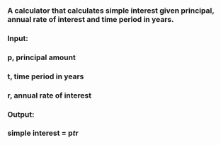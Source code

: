 ### A calculator that calculates simple interest given principal, annual rate of interest and time period in years.

### Input:
   ### p, principal amount
   ### t, time period in years
   ### r, annual rate of interest
### Output:
   ### simple interest = p*t*r
